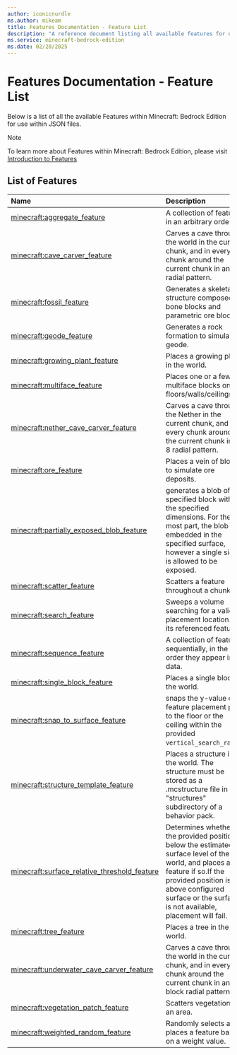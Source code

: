 ```yaml
---
author: iconicnurdle
ms.author: mikeam
title: Features Documentation - Feature List
description: "A reference document listing all available features for use in JSON files"
ms.service: minecraft-bedrock-edition
ms.date: 02/20/2025
---
```


# Features Documentation - Feature List

Below is a list of all the available Features within Minecraft: Bedrock Edition for use within JSON files.

> [!NOTE]
> To learn more about Features within Minecraft: Bedrock Edition, please visit [Introduction to Features](FeaturesIntroduction.md)

## List of Features

| Name| Description |
|:-----------|:-----------|
| [minecraft:aggregate_feature](Features/minecraftAggregate_feature.md)| A collection of features in an arbitrary order.|
| [minecraft:cave_carver_feature](Features/minecraftCave_carver_feature.md)| Carves a cave through the world in the current chunk, and in every chunk around the current chunk in an 8 radial pattern.|
| [minecraft:fossil_feature](Features/minecraftFossil_feature.md)| Generates a skeletal structure composed of bone blocks and parametric ore blocks. |
| [minecraft:geode_feature](Features/minecraftGeode_feature.md)| Generates a rock formation to simulate a geode.|
| [minecraft:growing_plant_feature](Features/minecraftGrowing_plant_feature.md)| Places a growing plant in the world.|
| [minecraft:multiface_feature](Features/minecraftMultiface_feature.md)| Places one or a few multiface blocks on floors/walls/ceilings.|
| [minecraft:nether_cave_carver_feature](Features/minecraftnether_cave_carver_feature.md)| Carves a cave through the Nether in the current chunk, and in every chunk around the current chunk in an 8 radial pattern.|
| [minecraft:ore_feature](Features/minecraftOre_feature.md)| Places a vein of blocks to simulate ore deposits.|
| [minecraft:partially_exposed_blob_feature](Features/minecraftPartially_exposed_blob_feature.md)| generates a blob of the specified block with the specified dimensions. For the most part, the blob is embedded in the specified surface, however a single side is allowed to be exposed.|
| [minecraft:scatter_feature](Features/minecraftScatter_feature.md)| Scatters a feature throughout a chunk.|
| [minecraft:search_feature](Features/minecraftSearch_feature.md)| Sweeps a volume searching for a valid placement location for its referenced feature.|
| [minecraft:sequence_feature](Features/minecraftSequence_feature.md)| A collection of features sequentially, in the order they appear in data.|
| [minecraft:single_block_feature](Features/minecraftSingle_block_feature.md)| Places a single block in the world.|
| [minecraft:snap_to_surface_feature](Features/minecraftSnap_to_surface_feature.md)| snaps the y-value of a feature placement pos to the floor or the ceiling within the provided `vertical_search_range`.|
| [minecraft:structure_template_feature](Features/minecraftStructure_template_feature.md)| Places a structure in the world. The structure must be stored as a .mcstructure file in the "structures" subdirectory of a behavior pack.|
| [minecraft:surface_relative_threshold_feature](Features/minecraftsurface_relative_threshold_feature.md)| Determines whether the provided position is below the estimated surface level of the world, and places a feature if so.If the provided position is above configured surface or the surface is not available, placement will fail. |
| [minecraft:tree_feature](Features/minecraftTree_feature.md)| Places a tree in the world. |
| [minecraft:underwater_cave_carver_feature](Features/minecraftUnderwater_cave_carver_feature.md)| Carves a cave through the world in the current chunk, and in every chunk around the current chunk in an 8-block radial pattern.|
| [minecraft:vegetation_patch_feature](Features/minecraftVegetation_patch_feature.md)| Scatters vegetation in an area. |
| [minecraft:weighted_random_feature](Features/minecraftWeighted_random_feature.md)| Randomly selects and places a feature based on a weight value.|
